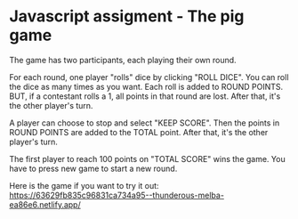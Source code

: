 # Javascript assigment - The pig game

The game has two participants, each playing their own round.

For each round, one player "rolls" dice by clicking "ROLL DICE". You can roll the dice as many times as you want. Each roll is added to ROUND POINTS.
BUT, if a contestant rolls a 1, all points in that round are lost. After that, it's the other player's turn.

A player can choose to stop and select "KEEP SCORE". Then the points in ROUND POINTS are added to the TOTAL point. After that, it's the other player's turn.

The first player to reach 100 points on "TOTAL SCORE" wins the game. You have to press new game to start a new round. 


Here is the game if you want to try it out: 
https://63629fb835c96831ca734a95--thunderous-melba-ea86e6.netlify.app/